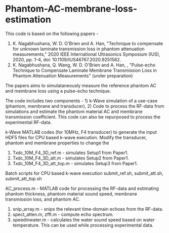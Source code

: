 # Phantom-AC-membrane-loss-estimation

This code is based on the following papers -  
1) K. Nagabhushana, W. D. O'Brien and A. Han, "Technique to compensate for unknown laminate transmission loss in phantom attenuation measurements," 2020 IEEE International Ultrasonics Symposium (IUS), 2020, pp. 1-4, doi: 10.1109/IUS46767.2020.9251582.
2) K. Nagabhushana, Q. Wang, W. D. O'Brien and A. Han, , "Pulse-echo Technique to Compensate Laminate Membrane Transmission Loss in Phantom Attenuation Measurements" (under preparation)

The papers aims to simulataneously measure the reference phantom AC and membrane loss using a pulse-echo technique. 

The code includes two components - 1) k-Wave simulation of a use-case (phantom, membrane and transducer), 2) Code to process the RF-data from simulations and estimate the phantom material AC and membrane transmission coefficient. This code can also be repurposed to process the experimental RF-data. 

k-Wave MATLAB codes (for 10MHz, F4 transducer) to generate the input HDF5 files for CPU based k-wave execution. Modify the transducer, phantom and membrane properties to change the 
1. Txdc_10M_F4_3D_ref.m - simulates Setup1 from Paper1.
2. Txdc_10M_F4_3D_att.m - simulates Setup2 from Paper1.
3. Txdc_10M_F4_3D_att_top.m - simulates Setup3 from Paper1.

Batch scripts for CPU based k-wave execution
submit_ref.sh, submit_att.sh, submit_att_top.sh

AC_process.m - MATLAB code for processing the RF-data and estimating phantom thickness, phantom material sound speed, membrane transmission loss, and phantom AC. 
  <functions> 
  1. snip_array.m - snips the relevant time-domain echoes from the RF-data. 
  2. spect_atten.m, zfft.m - compute echo spectrum.
  3. speedinwater.m - calculates the water sound speed based on water temperature. This can be used while processing experimental data. 

  

